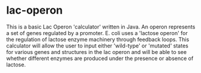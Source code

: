 # lac-operon
This is a basic Lac Operon 'calculator' written in Java.  An operon represents a set of genes regulated by a promoter. E. coli uses a 'lactose operon' for the regulation of lactose enzyme machinery through feedback loops. This calculator will allow the user to input either 'wild-type' or 'mutated' states for various genes and structures in the lac operon and will be able to see whether different enzymes are produced under the presence or absence of lactose. 
